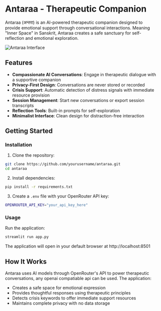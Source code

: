 # Antaraa - Therapeutic Companion

Antaraa (अन्तरा) is an AI-powered therapeutic companion designed to provide emotional support through conversational interactions. Meaning "Inner Space" in Sanskrit, Antaraa creates a safe sanctuary for self-reflection and emotional exploration.

![Antaraa Interface](https://github.com/user-attachments/assets/09765606-01d4-478e-989f-970e7dc9df73)

## Features

- **Compassionate AI Conversations**: Engage in therapeutic dialogue with a supportive companion
- **Privacy-First Design**: Conversations are never stored or recorded
- **Crisis Support**: Automatic detection of distress signals with immediate resource provision
- **Session Management**: Start new conversations or export session transcripts
- **Reflection Tools**: Built-in prompts for self-exploration
- **Minimalist Interface**: Clean design for distraction-free interaction

## Getting Started

### Installation

1. Clone the repository:

```bash
git clone https://github.com/yourusername/antaraa.git
cd antaraa
```

2. Install dependencies:

```bash
pip install -r requirements.txt
```

3. Create a `.env` file with your OpenRouter API key:

```bash
OPENROUTER_API_KEY="your_api_key_here"
```

### Usage

Run the application:

```bash
streamlit run app.py
```

The application will open in your default browser at http://localhost:8501

## How It Works

Antaraa uses AI models through OpenRouter's API to power therapeutic conversations, any openai compatiable api can be used. The application:

- Creates a safe space for emotional expression
- Provides thoughtful responses using therapeutic principles
- Detects crisis keywords to offer immediate support resources
- Maintains complete privacy with no data storage
